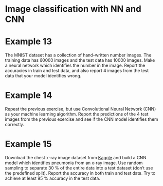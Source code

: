 # Image classification with NN and CNN

# Example 13
The MNIST dataset has a collection of hand-written number images. The training data has 60000 images and the test data has 10000 images. Make a neural network which identifies the number in the image. Report the accuracies in train and test data, and also report 4 images from the test data that your model identifies wrong.

# Example 14
Repeat the previous exercise, but use Convolutional Neural Network (CNN) as your machine learning algorithm. Report the predictions of the 4 test images from the previous exercise and see if the CNN model identifies them correctly.

# Example 15
Download the chest x-ray image dataset from [Kaggle](https://www.kaggle.com/paultimothymooney/chest-xray-pneumonia) and build a CNN model which identifies pneumonia from an x-ray image. Use random sampling to separate 30 % of the entire data into a test dataset (don’t use the predefined split). Report the accuracy in both train and test data. Try to achieve at least 95 % accuracy in the test data.
